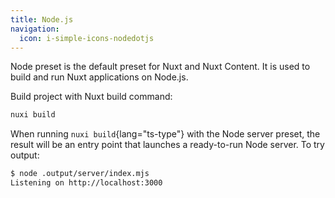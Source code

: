 ```yaml
---
title: Node.js
navigation:
  icon: i-simple-icons-nodedotjs
---
```


Node preset is the default preset for Nuxt and Nuxt Content. It is used to build and run Nuxt applications on Node.js.

Build project with Nuxt build command:

```bash [Terminal]
nuxi build
```

When running `nuxi build`{lang="ts-type"} with the Node server preset, the result will be an entry point that launches a ready-to-run Node server. To try output:

```bash [Terminal]
$ node .output/server/index.mjs
Listening on http://localhost:3000
```
